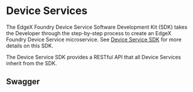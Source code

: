 # Device Services

The EdgeX Foundry Device Service Software Development Kit (SDK) takes the Developer through the step-by-step process to create an EdgeX Foundry Device Service microservice. See [Device Service SDK](../../microservices/device/sdk/Purpose.md) for more details on this SDK.

The Device Service SDK provides a RESTful API that all Device Services inherit from the SDK.

## Swagger

<swagger-ui src="https://raw.githubusercontent.com/edgexfoundry/device-sdk-go/{{edgexversion}}/openapi/{{api_version}}/device-sdk.yaml"/>

